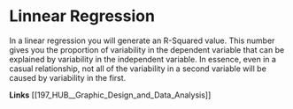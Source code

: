 # Linnear Regression

In a linear regression you will generate an R-Squared value. This number gives you the proportion of variability in the dependent variable that can be explained by variability in the independent variable. In essence, even in a casual relationship, not all of the variability in a second variable will be caused by variability in the first. 

**Links**
[[197_HUB__Graphic_Design_and_Data_Analysis]]

